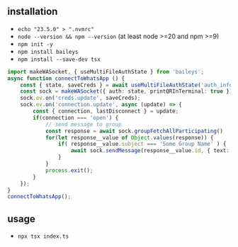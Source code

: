 ## installation

- ```echo "23.5.0" > ".nvmrc"```
- ```node --version && npm --version``` (at least node >=20 and npm >=9)
- ```npm init -y```
- ```npm install baileys```
- ```npm install --save-dev tsx```

```ts
import makeWASocket, { useMultiFileAuthState } from 'baileys';
async function connectToWhatsApp () {
    const { state, saveCreds } = await useMultiFileAuthState('auth_info_baileys');
    const sock = makeWASocket({ auth: state, printQRInTerminal: true });
    sock.ev.on('creds.update', saveCreds);
    sock.ev.on('connection.update', async (update) => {
        const { connection, lastDisconnect } = update;
        if(connection === 'open') {
            // send message to group
            const response = await sock.groupFetchAllParticipating()
            for(let response__value of Object.values(response)) {
                if( response__value.subject === 'Some Group Name' ) {
                    await sock.sendMessage(response__value.id, { text: '🤖🤖🤖 Dies ist eine automatisch generierte Nachricht 🤖🤖🤖' })
                }
            }
            process.exit();
        }
    });
}
connectToWhatsApp();
```

## usage

- ```npx tsx index.ts```